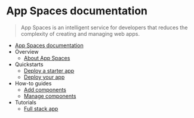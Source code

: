 # App Spaces documentation
> App Spaces is an intelligent service for developers that reduces the complexity of creating and managing web apps.
  - [App Spaces documentation](https://learn.microsoft.com/en-us/azure/app-spaces/)
  - Overview
    - [About App Spaces](https://learn.microsoft.com/en-us/azure/app-spaces/overview)
  - Quickstarts
    - [Deploy a starter app](https://learn.microsoft.com/en-us/azure/app-spaces/quickstart-deploy-starter-app)
    - [Deploy your app](https://learn.microsoft.com/en-us/azure/app-spaces/quickstart-deploy-your-app)
  - How-to guides
    - [Add components](https://learn.microsoft.com/en-us/azure/app-spaces/how-to-add-components)
    - [Manage components](https://learn.microsoft.com/en-us/azure/app-spaces/how-to-manage-components)
  - Tutorials
    - [Full stack app](https://techcommunity.microsoft.com/t5/apps-on-azure-blog/app-spaces-building-a-full-stack-app-with-google-authentication/ba-p/4141994)

